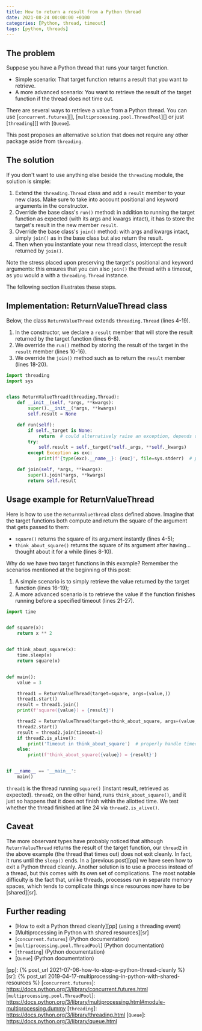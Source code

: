 ```yaml
---
title: How to return a result from a Python thread
date: 2021-08-24 00:00:00 +0100
categories: [Python, thread, timeout]
tags: [python, threads]
---
```


## The problem

Suppose you have a Python thread that runs your target function.

* Simple scenario: That target function returns a result that you want to retrieve.
* A more advanced scenario: You want to retrieve the result of the target function if the thread does not time out.

There are several ways to retrieve a value from a Python thread. You can use [`concurrent.futures`][], [`multiprocessing.pool.ThreadPool`][] or just [`threading`][] with [`Queue`].

This post proposes an alternative solution that does not require any other package aside from `threading`.

## The solution

If you don't want to use anything else beside the `threading` module, the solution is simple:

1. Extend the `threading.Thread` class and add a `result` member to your new class. Make sure to take into account positional and keyword arguments in the constructor.
1. Override the base class's `run()` method: in addition to running the target function as expected (with its args and kwargs intact), it has to store the target's result in the new member `result`.
1. Override the base class's `join()` method: with args and kwargs intact, simply `join()` as in the base class but also return the result.
1. Then when you instantiate your new thread class, intercept the result returned by `join()`.

Note the stress placed upon preserving the target's positional and keyword arguments: this ensures that you can also `join()` the thread with a timeout, as you would a with a `threading.Thread` instance.

The following section illustrates these steps.

## Implementation: ReturnValueThread class

Below, the class `ReturnValueThread` extends `threading.Thread` (lines 4-19).

1. In the constructor, we declare a `result` member that will store the result returned by the target function (lines 6-8).
1. We override the `run()` method by storing the result of the target in the `result` member (lines 10-16).
1. We override the `join()` method such as to return the `result` member (lines 18-20).

```python
import threading
import sys


class ReturnValueThread(threading.Thread):
    def __init__(self, *args, **kwargs):
        super().__init__(*args, **kwargs)
        self.result = None

    def run(self):
        if self._target is None:
            return  # could alternatively raise an exception, depends on the use case
        try:
            self.result = self._target(*self._args, **self._kwargs)
        except Exception as exc:
            print(f'{type(exc).__name__}: {exc}', file=sys.stderr)  # properly handle the exception

    def join(self, *args, **kwargs):
        super().join(*args, **kwargs)
        return self.result
```

## Usage example for ReturnValueThread

Here is how to use the `ReturnValueThread` class defined above. Imagine that the target functions both compute and return the square of the argument that gets passed to them:

* `square()` returns the square of its argument instantly (lines 4-5);
* `think_about_square()` returns the square of its argument after having... thought about it for a while (lines 8-10).

Why do we have two target functions in this example? Remember the scenarios mentioned at the beginning of this post:

1. A simple scenario is to simply retrieve the value returned by the target function (lines 16-19);
1. A more advanced scenario is to retrieve the value if the function finishes running before a specified timeout (lines 21-27).

```python
import time


def square(x):
    return x ** 2


def think_about_square(x):
    time.sleep(x)
    return square(x)


def main():
    value = 3

    thread1 = ReturnValueThread(target=square, args=(value,))
    thread1.start()
    result = thread1.join()
    print(f'square({value}) = {result}')

    thread2 = ReturnValueThread(target=think_about_square, args=(value,))
    thread2.start()
    result = thread2.join(timeout=1)
    if thread2.is_alive():
        print('Timeout in think_about_square')  # properly handle timeout
    else:
        print(f'think_about_square({value}) = {result}')


if __name__ == '__main__':
    main()
```

`thread1` is the thread running `square()` (instant result, retrieved as expected). `thread2`, on the other hand, runs `think_about_square()`, and it just so happens that it does not finish within the allotted time. We test whether the thread finished at line 24 via `thread2.is_alive()`.

## Caveat

The more observant types have probably noticed that although `ReturnValueThread` returns the result of the target function, our `thread2` in the above example (the thread that times out) does not exit cleanly. In fact, it runs until the `sleep()` ends. In a [previous post][pp] we have seen how to exit a Python thread cleanly. Another solution is to use a process instead of a thread, but this comes with its own set of complications. The most notable difficulty is the fact that, unlike threads, processes run in separate memory spaces, which tends to complicate things since resources now have to be [shared][sr].

## Further reading

* [How to exit a Python thread cleanly][pp] (using a threading event)
* [Multiprocessing in Python with shared resources][sr]
* [`concurrent.futures`] (Python documentation)
* [`multiprocessing.pool.ThreadPool`] (Python documentation)
* [`threading`] (Python documentation)
* [`Queue`] (Python documentation)

<!-- links -->

[pp]: {% post_url 2021-07-06-how-to-stop-a-python-thread-cleanly %}
[sr]: {% post_url 2019-04-17-multiprocessing-in-python-with-shared-resources %}
[`concurrent.futures`]: https://docs.python.org/3/library/concurrent.futures.html
[`multiprocessing.pool.ThreadPool`]: https://docs.python.org/3/library/multiprocessing.html#module-multiprocessing.dummy
[`threading`]: https://docs.python.org/3/library/threading.html
[`Queue`]: https://docs.python.org/3/library/queue.html
